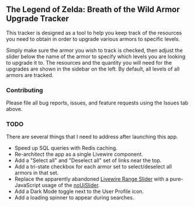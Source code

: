 ## The Legend of Zelda: Breath of the Wild Armor Upgrade Tracker

This tracker is designed as a tool to help you keep track of the resources you need to obtain in order to upgrade various armors to specific levels.

Simply make sure the armor you wish to track is checked, then adjust the slider below the name of the armor to specify which levels you are looking to upgrade it to. The resources and the quantity you will need for the upgrades are shown in the sidebar on the left. By default, all levels of all armors are tracked.

### Contributing

Please file all bug reports, issues, and feature requests using the Issues tab above.

### TODO

There are several things that I need to address after launching this app.

- Speed up SQL queries with Redis caching.
- Re-architect the app as a single Livewire component.
- Add a "Select all" and "Deselect all" set of links near the top.
- Add a tri-state checkbox for each armor set to select/deselect all armors in that set.
- Replace the apparently abandoned [Livewire Range Slider](https://github.com/jantinnerezo/livewire-range-slider) with a pure-JavaScript usage of the [noUiSlider](https://refreshless.com/nouislider/).
- Add a Dark Mode toggle next to the User Profile icon.
- Add a loading spinner to appear during searches.
